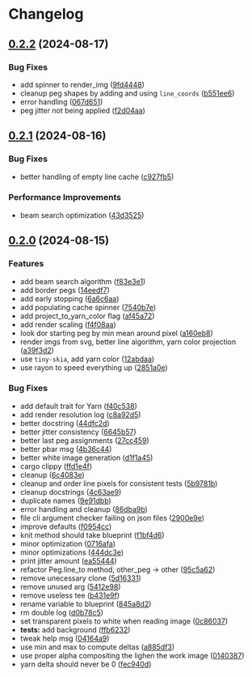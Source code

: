 # Changelog

## [0.2.2](https://github.com/loiccoyle/strandify/compare/strandify-v0.2.1...strandify-v0.2.2) (2024-08-17)


### Bug Fixes

* add spinner to render_img ([9fd4448](https://github.com/loiccoyle/strandify/commit/9fd444818010da0abbe403014e33328bd4420ff6))
* cleanup peg shapes by adding and using `line_coords` ([b551ee6](https://github.com/loiccoyle/strandify/commit/b551ee6d0ed1c4c3f23e3ee51c5ad8ac73e0e032))
* error handling ([067d651](https://github.com/loiccoyle/strandify/commit/067d651c2659472344e7bfdffd1f450b3abec29f))
* peg jitter not being applied ([f2d04aa](https://github.com/loiccoyle/strandify/commit/f2d04aa6bfeda765fd1a0a67c55ad7e7d62308ac))

## [0.2.1](https://github.com/loiccoyle/strandify/compare/strandify-v0.2.0...strandify-v0.2.1) (2024-08-16)


### Bug Fixes

* better handling of empty line cache ([c927fb5](https://github.com/loiccoyle/strandify/commit/c927fb5fde5373f672fc5f6a6031463a786f15f0))


### Performance Improvements

* beam search optimization ([43d3525](https://github.com/loiccoyle/strandify/commit/43d3525d208922c9a41b1057b207ba65abe31301))

## [0.2.0](https://github.com/loiccoyle/strandify/compare/strandify-v0.1.0...strandify-v0.2.0) (2024-08-15)


### Features

* add beam search algorithm ([f83e3e1](https://github.com/loiccoyle/strandify/commit/f83e3e1f4c34bb3cd1c0fae634ecbb94c7880283))
* add border pegs ([14eedf7](https://github.com/loiccoyle/strandify/commit/14eedf74e8d159034c66cb564cf90bf0c501161c))
* add early stopping ([6a6c6aa](https://github.com/loiccoyle/strandify/commit/6a6c6aa7cd0a5dca28f49d1b4ed0588f3c44e43e))
* add populating cache spinner ([7540b7e](https://github.com/loiccoyle/strandify/commit/7540b7efa82c57f3a527cf25368b3c81ec8ea8cd))
* add project_to_yarn_color flag ([af45a72](https://github.com/loiccoyle/strandify/commit/af45a7201b9e571c597be1f9bc1e68c423e9e059))
* add render scaling ([f4f08aa](https://github.com/loiccoyle/strandify/commit/f4f08aa58a398880001d0f0b4e8319e021e64538))
* look dor starting peg by min mean around pixel ([a160eb8](https://github.com/loiccoyle/strandify/commit/a160eb82a1ed3e7c4992ffeb773e6f41526abb6e))
* render imgs from svg, better line algorithm, yarn color projection ([a39f3d2](https://github.com/loiccoyle/strandify/commit/a39f3d286cd791dc2ae9fc664463ec8bc13961cf))
* use `tiny-skia`, add yarn color ([12abdaa](https://github.com/loiccoyle/strandify/commit/12abdaa58c1cb411274493ca633d1e6a5f00301f))
* use rayon to speed everything up ([2851a0e](https://github.com/loiccoyle/strandify/commit/2851a0e8208f91de0f98e1edff66471939b25fa2))


### Bug Fixes

* add default trait for Yarn ([f40c538](https://github.com/loiccoyle/strandify/commit/f40c53826f13d8e51697b6fd589a510e8408bc09))
* add render resolution log ([c8a92d5](https://github.com/loiccoyle/strandify/commit/c8a92d5c174c1754f7021f05eeb289a910784e2a))
* better docstring ([44dfc2d](https://github.com/loiccoyle/strandify/commit/44dfc2dbbf2da9c2812391fd7100c724360d2747))
* better jitter consistency ([6645b57](https://github.com/loiccoyle/strandify/commit/6645b578684d99dfd9b92f235234a84b0993e28a))
* better last peg assignments ([27cc459](https://github.com/loiccoyle/strandify/commit/27cc4597742353721a9e4cfab512e4bef5fda2f8))
* better pbar msg ([4b36c44](https://github.com/loiccoyle/strandify/commit/4b36c4469c94cd453a360107d26d7ef84946269f))
* better white image generation ([d1f1a45](https://github.com/loiccoyle/strandify/commit/d1f1a4551094e77564cf5026629800cb4423a5a2))
* cargo clippy ([ffd1e4f](https://github.com/loiccoyle/strandify/commit/ffd1e4f318a4595df8b3d4368d84a4fd156033a9))
* cleanup ([6c4083e](https://github.com/loiccoyle/strandify/commit/6c4083ee526a3d49fd969580499a1565dccfb309))
* cleanup and order line pixels for consistent tests ([5b9781b](https://github.com/loiccoyle/strandify/commit/5b9781b36afc52f178cc7ee79eae032dac239839))
* cleanup docstrings ([4c63ae9](https://github.com/loiccoyle/strandify/commit/4c63ae95e451a746356cb0b15587c763526b6ff1))
* duplicate names ([9e91dbb](https://github.com/loiccoyle/strandify/commit/9e91dbbdb62dec237639dbc7aaa738aedcfd7673))
* error handling and cleanup ([86dba9b](https://github.com/loiccoyle/strandify/commit/86dba9befa25a772bb76482ab593a30a642aeb0d))
* file cli argument checker failing on json files ([2900e9e](https://github.com/loiccoyle/strandify/commit/2900e9e676f055157b82b5ef8809d5b723801cfc))
* improve defaults ([f0954cc](https://github.com/loiccoyle/strandify/commit/f0954cccb71a1d3e6c396e30b73e0f606af83bed))
* knit method should take blueprint ([f1bf4d6](https://github.com/loiccoyle/strandify/commit/f1bf4d6601c47e28909ab0a1b3e971c833363d5d))
* minor optimization ([0716afa](https://github.com/loiccoyle/strandify/commit/0716afaaeaf0f274ba28ec5c260cc2707de75a0c))
* minor optimizations ([444dc3e](https://github.com/loiccoyle/strandify/commit/444dc3efd3a85cb39ab4dfc3d647c86e6fe27915))
* print jitter amount ([ea55444](https://github.com/loiccoyle/strandify/commit/ea554444734d5cc02bae81e285a346428586e3c3))
* refactor Peg.line_to method, other_peg -&gt; other ([95c5a62](https://github.com/loiccoyle/strandify/commit/95c5a629700d541cda340587a76d2397db6885d4))
* remove unecessary clone ([5d16331](https://github.com/loiccoyle/strandify/commit/5d163312586e8ac1083d668891b799d3de061062))
* remove unused arg ([5412e98](https://github.com/loiccoyle/strandify/commit/5412e98f29dd1ef62269ce566e32d062af279fbd))
* remove useless tee ([b431e9f](https://github.com/loiccoyle/strandify/commit/b431e9fdf8bc41a9e9b6665d75642525712bfc21))
* rename variable to blueprint ([845a8d2](https://github.com/loiccoyle/strandify/commit/845a8d26cc457598571f7ef4a9f01a73fd1177ec))
* rm double log ([d0b78c5](https://github.com/loiccoyle/strandify/commit/d0b78c5b6c0e0625581eeb40ee8f80f88d2d04bd))
* set transparent pixels to white when reading image ([0c86037](https://github.com/loiccoyle/strandify/commit/0c860377a1637022e23b9d23cc62174f4289d3ac))
* **tests:** add background ([ffb6232](https://github.com/loiccoyle/strandify/commit/ffb6232d77555fe761d2bdefcbac2e972c9006a3))
* tweak help msg ([04164a9](https://github.com/loiccoyle/strandify/commit/04164a95245e52c94b3692e18e1c86b0d2d59b70))
* use min and max to compute deltas ([a885df3](https://github.com/loiccoyle/strandify/commit/a885df32982538cb26a9566ed777a0de92c89c7a))
* use proper alpha compositing the lighen the work image ([0140387](https://github.com/loiccoyle/strandify/commit/0140387baa9543a49f5bb7985ac974d437ea1a47))
* yarn delta should never be 0 ([fec940d](https://github.com/loiccoyle/strandify/commit/fec940d07c55086df8965f38878d200275eea22a))
